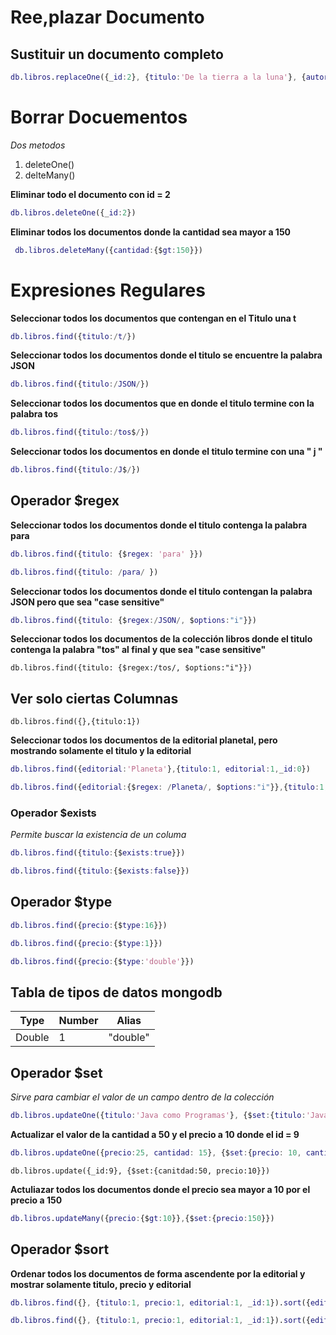 # Ree,plazar Documento

## Sustituir un documento completo

```m
db.libros.replaceOne({_id:2}, {titulo:'De la tierra a la luna'}, {autor: 'Julio Verde'}, {editorial: 'Terra'}, {precio:100})
```

# Borrar Docuementos

_Dos metodos_

1. deleteOne()
2. delteMany()

**Eliminar todo el documento con id = 2**

```m
db.libros.deleteOne({_id:2})
```

**Eliminar todos los documentos donde la cantidad sea mayor a 150**

```m
 db.libros.deleteMany({cantidad:{$gt:150}})
```

# Expresiones Regulares

**Seleccionar todos los documentos que contengan  en el Titulo una t**

```m
db.libros.find({titulo:/t/})
```

**Seleccionar todos los documentos donde el titulo se encuentre la palabra JSON**

```m
db.libros.find({titulo:/JSON/})
```


**Seleccionar todos los documentos que en donde el titulo termine con la palabra tos**

```m
db.libros.find({titulo:/tos$/})
```

**Seleccionar todos los documentos en donde el titulo termine con una " j "**

```m
db.libros.find({titulo:/J$/})
```

## Operador $regex ##

**Seleccionar todos los documentos donde el titulo contenga la palabra para**

```m
db.libros.find({titulo: {$regex: 'para' }})
```
```m
db.libros.find({titulo: /para/ })
```
**Seleccionar todos los documentos donde el titulo contengan la palabra JSON pero que sea "case sensitive"**

```m
db.libros.find({titulo: {$regex:/JSON/, $options:"i"}})
```

**Seleccionar todos los documentos de la colección libros donde el titulo contenga la palabra "tos" al final y que sea "case sensitive"**

```
db.libros.find({titulo: {$regex:/tos/, $options:"i"}})
```

## Ver solo ciertas Columnas 

```
db.libros.find({},{titulo:1})
```

**Seleccionar todos los documentos de la editorial planetal, pero mostrando solamente el titulo y la editorial**

```m
db.libros.find({editorial:'Planeta'},{titulo:1, editorial:1,_id:0})
````

```m
db.libros.find({editorial:{$regex: /Planeta/, $options:"i"}},{titulo:1, editorial:1,_id:0})
```

### Operador $exists

_Permite buscar la existencia de un columa_

```m
db.libros.find({titulo:{$exists:true}}) 
```

```m
db.libros.find({titulo:{$exists:false}})
```

## Operador $type

```m
db.libros.find({precio:{$type:16}})
```

```m
db.libros.find({precio:{$type:1}})
```
```m
db.libros.find({precio:{$type:'double'}})
```

## Tabla de tipos de datos mongodb

| Type | Number | Alias |
|-| -| -| 
| Double | 1 | "double"|



## Operador $set

_Sirve para cambiar el valor de un campo dentro de la colección_

```m
db.libros.updateOne({titulo:'Java como Programas'}, {$set:{titulo:'Java como Programar'}})
```

**Actualizar el valor de la cantidad a 50 y el precio a 10 donde el  id = 9**

```m
db.libros.updateOne({precio:25, cantidad: 15}, {$set:{precio: 10, cantidad: 50, _id:9}})
```
```
db.libros.update({_id:9}, {$set:{canitdad:50, precio:10}})
```
**Actuliazar todos los documentos donde el precio sea mayor a 10 por el precio a 150**

```m
db.libros.updateMany({precio:{$gt:10}},{$set:{precio:150}})
```

## Operador $sort

**Ordenar todos los documentos de forma ascendente por la editorial y mostrar solamente titulo, precio y editorial**

```m
db.libros.find({}, {titulo:1, precio:1, editorial:1, _id:1}).sort({editorial:1})
```

```m
db.libros.find({}, {titulo:1, precio:1, editorial:1, _id:1}).sort({editorial:-1})
```